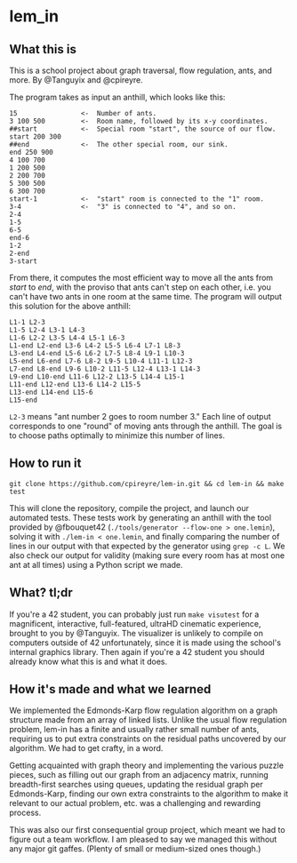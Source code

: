 # lem_in
## What this is
This is a school project about graph traversal, flow regulation, ants, and more. By @Tanguyix and @cpireyre.

The program takes as input an anthill, which looks like this:
```
15                <-  Number of ants.
3 100 500         <-  Room name, followed by its x-y coordinates.
##start           <-  Special room "start", the source of our flow.
start 200 300
##end             <-  The other special room, our sink.
end 250 900
4 100 700
1 200 500
2 200 700
5 300 500
6 300 700
start-1           <-  "start" room is connected to the "1" room.
3-4               <-  "3" is connected to "4", and so on.
2-4
1-5
6-5
end-6
1-2
2-end
3-start
```
From there, it computes the most efficient way to move all the ants from *start* to *end*, with the proviso that ants can't step on each other, i.e. you can't have two ants in one room at the same time.
The program will output this solution for the above anthill:
```
L1-1 L2-3
L1-5 L2-4 L3-1 L4-3
L1-6 L2-2 L3-5 L4-4 L5-1 L6-3
L1-end L2-end L3-6 L4-2 L5-5 L6-4 L7-1 L8-3
L3-end L4-end L5-6 L6-2 L7-5 L8-4 L9-1 L10-3
L5-end L6-end L7-6 L8-2 L9-5 L10-4 L11-1 L12-3
L7-end L8-end L9-6 L10-2 L11-5 L12-4 L13-1 L14-3
L9-end L10-end L11-6 L12-2 L13-5 L14-4 L15-1
L11-end L12-end L13-6 L14-2 L15-5
L13-end L14-end L15-6
L15-end
```
`L2-3` means "ant number 2 goes to room number 3." Each line of output corresponds to one "round" of moving ants through the anthill. The goal is to choose paths optimally to minimize this number of lines.

## How to run it
`git clone https://github.com/cpireyre/lem-in.git && cd lem-in && make test`

This will clone the repository, compile the project, and launch our automated tests. These tests work by generating an anthill with the tool provided by @fbouquet42 (`./tools/generator --flow-one > one.lemin`), solving it with `./lem-in < one.lemin`, and finally comparing the number of lines in our output with that expected by the generator using `grep -c L`. We also check our output for validity (making sure every room has at most one ant at all times) using a Python script we made.

## What? tl;dr
If you're a 42 student, you can probably just run `make visutest` for a magnificent, interactive, full-featured, ultraHD cinematic experience, brought to you by @Tanguyix. The visualizer is unlikely to compile on computers outside of 42 unfortunately, since it is made using the school's internal graphics library.
Then again if you're a 42 student you should already know what this is and what it does.

## How it's made and what we learned
We implemented the Edmonds-Karp flow regulation algorithm on a graph structure made from an array of linked lists. Unlike the usual flow regulation problem, lem-in has a finite and usually rather small number of ants, requiring us to put extra constraints on the residual paths uncovered by our algorithm. We had to get crafty, in a word. 

Getting acquainted with graph theory and implementing the various puzzle pieces, such as filling out our graph from an adjacency matrix, running breadth-first searches using queues, updating the residual graph per Edmonds-Karp, finding our own extra constraints to the algorithm to make it relevant to our actual problem, etc. was a challenging and rewarding process. 

This was also our first consequential group project, which meant we had to figure out a team workflow. I am pleased to say we managed this without any major git gaffes. (Plenty of small or medium-sized ones though.)
